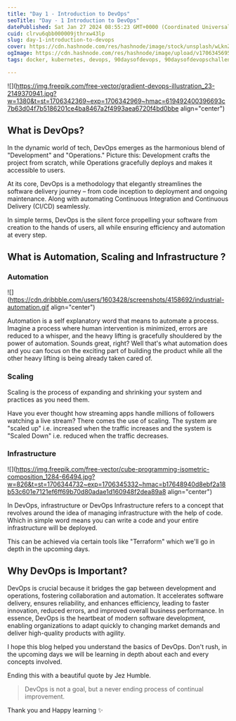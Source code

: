 ```yaml
---
title: "Day 1 - Introduction to DevOps"
seoTitle: "Day - 1 Introduction to DevOps"
datePublished: Sat Jan 27 2024 08:55:23 GMT+0000 (Coordinated Universal Time)
cuid: clrvu6qbb000009jthrxw43lp
slug: day-1-introduction-to-devops
cover: https://cdn.hashnode.com/res/hashnode/image/stock/unsplash/wLknZfsKmxQ/upload/a9a71c1d66cbd3e6ec46c7f54978285f.jpeg
ogImage: https://cdn.hashnode.com/res/hashnode/image/upload/v1706345695636/8e559940-b813-4f29-84b7-cea2522a4558.png
tags: docker, kubernetes, devops, 90daysofdevops, 90daysofdevopschallenge

---
```


![](https://img.freepik.com/free-vector/gradient-devops-illustration_23-2149370941.jpg?w=1380&t=st=1706342369~exp=1706342969~hmac=619492400396693c7b63d04f7b5186201ce4ba8467a2f4993aea6720f4bd0bbe align="center")

## What is DevOps?

In the dynamic world of tech, DevOps emerges as the harmonious blend of "Development" and "Operations." Picture this: Development crafts the project from scratch, while Operations gracefully deploys and makes it accessible to users.

At its core, DevOps is a methodology that elegantly streamlines the software delivery journey – from code inception to deployment and ongoing maintenance. Along with automating Continuous Integration and Continuous Delivery (CI/CD) seamlessly.

In simple terms, DevOps is the silent force propelling your software from creation to the hands of users, all while ensuring efficiency and automation at every step.

## What is Automation, Scaling and Infrastructure ?

### Automation

![](https://cdn.dribbble.com/users/1603428/screenshots/4158692/industrial-automation.gif align="center")

Automation is a self explanatory word that means to automate a process. Imagine a process where human intervention is minimized, errors are reduced to a whisper, and the heavy lifting is gracefully shouldered by the power of automation. Sounds great, right? Well that's what automation does and you can focus on the exciting part of building the product while all the other heavy lifting is being already taken cared of.

### Scaling

Scaling is the process of expanding and shrinking your system and practices as you need them.

Have you ever thought how streaming apps handle millions of followers watching a live stream? There comes the use of scaling. The system are "scaled up" i.e. increased when the traffic increases and the system is "Scaled Down" i.e. reduced when the traffic decreases.

### Infrastructure

![](https://img.freepik.com/free-vector/cube-programming-isometric-composition_1284-66494.jpg?w=826&t=st=1706344732~exp=1706345332~hmac=b17648940d8ebf2a18b53c601e7121ef6ff69b70d80adae1d160948f2dea89a8 align="center")

In DevOps, infrastructure or DevOps Infrastructure refers to a concept that revolves around the idea of managing infrastructure with the help of code. Which in simple word means you can write a code and your entire infrastructure will be deployed.

This can be achieved via certain tools like "Terraform" which we'll go in depth in the upcoming days.

## Why DevOps is Important?

DevOps is crucial because it bridges the gap between development and operations, fostering collaboration and automation. It accelerates software delivery, ensures reliability, and enhances efficiency, leading to faster innovation, reduced errors, and improved overall business performance. In essence, DevOps is the heartbeat of modern software development, enabling organizations to adapt quickly to changing market demands and deliver high-quality products with agility.

I hope this blog helped you understand the basics of DevOps. Don't rush, in the upcoming days we will be learning in depth about each and every concepts involved.

Ending this with a beautiful quote by Jez Humble.

> DevOps is not a goal, but a never ending process of continual improvement.

Thank you and Happy learning ✨
